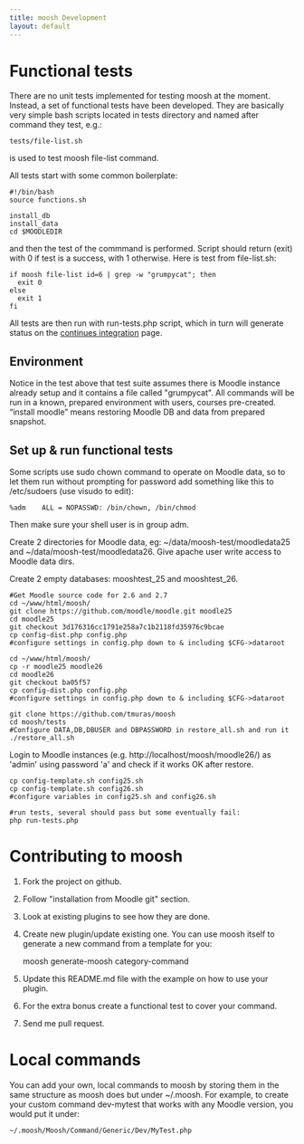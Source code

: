 ```yaml
---
title: moosh Development
layout: default
---
```


Functional tests
================

There are no unit tests implemented for testing moosh at the moment. Instead, a set of functional tests have been developed.
They are basically very simple bash scripts located in tests directory and named after command they test, e.g.:

    tests/file-list.sh

is used to test moosh file-list command.

All tests start with some common boilerplate:

    #!/bin/bash
    source functions.sh

    install_db
    install_data
    cd $MOODLEDIR

and then the test of the commmand is performed. Script should return (exit) with 0 if test is a success, with 1 otherwise. Here is test from file-list.sh:

    if moosh file-list id=6 | grep -w "grumpycat"; then
      exit 0
    else
      exit 1
    fi

All tests are then run with run-tests.php script, which in turn will generate status on the <a href="http://moosh-online.com/ci/">continues integration</a> page.


Environment
-----------

Notice in the test above that test suite assumes there is Moodle instance already setup and it contains a file called "grumpycat".
All commands will be run in a known, prepared environment with users, courses pre-created. “install moodle” means restoring Moodle DB and data from prepared snapshot.

Set up & run functional tests
--------------------------------

Some scripts use sudo chown command to operate on Moodle data, so to let them run without prompting for password add something like this to /etc/sudoers (use visudo to edit):

    %adm    ALL = NOPASSWD: /bin/chown, /bin/chmod

Then make sure your shell user is in group adm.

Create 2 directories for Moodle data, eg: ~/data/moosh-test/moodledata25 and ~/data/moosh-test/moodledata26. Give apache user write access to Moodle data dirs.

Create 2 empty databases: mooshtest_25 and mooshtest_26.

    #Get Moodle source code for 2.6 and 2.7
    cd ~/www/html/moosh/
    git clone https://github.com/moodle/moodle.git moodle25
    cd moodle25
    git checkout 3d176316cc1791e258a7c1b2118fd35976c9bcae
    cp config-dist.php config.php
    #configure settings in config.php down to & including $CFG->dataroot

    cd ~/www/html/moosh/
    cp -r moodle25 moodle26
    cd moodle26
    git checkout ba05f57
    cp config-dist.php config.php
    #configure settings in config.php down to & including $CFG->dataroot

    git clone https://github.com/tmuras/moosh
    cd moosh/tests
    #Configure DATA,DB,DBUSER and DBPASSWORD in restore_all.sh and run it
    ./restore_all.sh

Login to Moodle instances (e.g. http://localhost/moosh/moodle26/) as 'admin' using password 'a' and check if it works OK after restore.

    cp config-template.sh config25.sh
    cp config-template.sh config26.sh
    #configure variables in config25.sh and config26.sh

    #run tests, several should pass but some eventually fail:
    php run-tests.php


Contributing to moosh
=====================

1. Fork the project on github.
2. Follow "installation from Moodle git" section.
3. Look at existing plugins to see how they are done.
4. Create new plugin/update existing one. You can use moosh itself to generate a new command from a template for you:

    moosh generate-moosh category-command

5. Update this README.md file with the example on how to use your plugin.
6. For the extra bonus create a functional test to cover your command.
7. Send me pull request.


Local commands
==============

You can add your own, local commands to moosh by storing them in the same structure as moosh does but under ~/.moosh.
For example, to create your custom command dev-mytest that works with any Moodle version, you would put it under:

    ~/.moosh/Moosh/Command/Generic/Dev/MyTest.php
